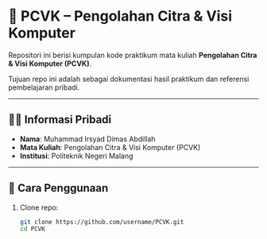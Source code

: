 # 📸 PCVK – Pengolahan Citra & Visi Komputer

Repositori ini berisi kumpulan kode praktikum mata kuliah **Pengolahan Citra & Visi Komputer (PCVK)**.  

Tujuan repo ini adalah sebagai dokumentasi hasil praktikum dan referensi pembelajaran pribadi.

---

## 👨‍💻 Informasi Pribadi
- **Nama**: Muhammad Irsyad Dimas Abdillah  
- **Mata Kuliah**: Pengolahan Citra & Visi Komputer (PCVK)  
- **Institusi**: Politeknik Negeri Malang 

---

## 🚀 Cara Penggunaan
1. Clone repo:
   ```bash
   git clone https://github.com/username/PCVK.git
   cd PCVK
